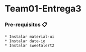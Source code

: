 # Team01-Entrega3
### Pre-requisitos 📋
```
* Instalar material-ui
* Instalar date-io
* Instalar sweetalert2
```

